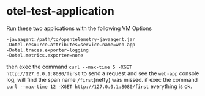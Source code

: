 # otel-test-application
Run these two applications with the following VM Options
```
-javaagent:/path/to/opentelemetry-javaagent.jar
-Dotel.resource.attributes=service.name=web-app
-Dotel.traces.exporter=logging
-Dotel.metrics.exporter=none
```

then exec the command `curl --max-time 5 -XGET http://127.0.0.1:8080/first` to send a request and see the `web-app` console log, will find the span name `/first`(netty) was missed.
if exec the command `curl --max-time 12 -XGET http://127.0.0.1:8080/first` everything  is ok. 


